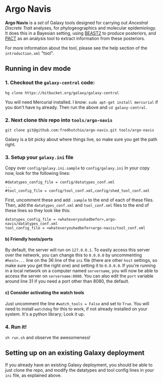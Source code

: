 
# Argo Navis

**Argo Navis** is a *set* of Galaxy tools designed for carrying out *Ancestral Discrete Trait* analyses, for phylogeographics and molecular epidemiology.
It does this in a Bayesian setting, using [BEAST2](http://beast2.org) to produce posteriors, and [PACT](http://bedford.io/projects/PACT/) as an analysis tool to extract information from these posteriors.

For more information about the tool, please see the help section of the `introduction.xml` "tool".


## Running in dev mode

### 1. Checkout the `galaxy-central` code:

```hg clone https://bitbucket.org/galaxy/galaxy-central```

You will need Mercurial installed.
I _know_.
`sudo apt-get install mercurial` if you don't have `hg` already.
Then run the above and `cd galaxy-central`.

### 2. Next clone _this_ repo into `tools/argo-navis`

```git clone git@github.com:fredhutchio/argo-navis.git tools/argo-navis```

Galaxy is a bit picky about where things live, so make sure you get the path right.

### 3. Setup your `galaxy.ini` file

Copy over `config/galaxy.ini.sample` to `config/galaxy.ini`
In your copy now, look for the following lines:

```
#datatypes_config_file = config/datatypes_conf.xml
...
#tool_config_file = config/tool_conf.xml,config/shed_tool_conf.xml
```

First, uncomment these and add `.sample` to the end of each of these files.
Then, add the `datatypes_conf.xml` and `tool_conf.xml` files to the end of these lines so they look like this:

```
datatypes_config_file = <whateveryouhadbefor>,argo-navis/datatypes_conf.xml
tool_config_file = <whateveryouhadbefor>argo-navis/tool_conf.xml
```

#### b) Friendly hosts/ports

By default, the server will run on `127.0.0.1`.
To easily access this server over the network, you can change this to `0.0.0.0` by uncommenting `#host=...` line on the 36 line of the `ini` file (there are other `host` settings, so make sure you get the right one) and setting it to `0.0.0.0`.
If you're running in a local network on a computer named `servername`, you will now be able to access the server on `servername:8080`.
You can also edit the `port` variable around line 31 if you need a port other than 8080, the default.

#### c) Consider activating the watch tools

Just uncomment the line `#watch_tools = False` and set to `True`.
You will need to install `watchdog` for this to work, if not already installed on your system.
It's a python library; Look it up.

### 4. Run it!

`sh run.sh` and observe the awesomeness!


## Setting up on an existing Galaxy deployment

If you already have an existing Galaxy deployment, you should be able to just clone the repo, and modify the datatypes and tool config lines in your `ini` file, as explained above.


